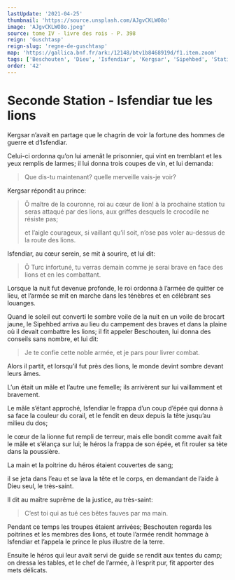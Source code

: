 ```yaml
---
lastUpdate: '2021-04-25'
thumbnail: 'https://source.unsplash.com/AJgvCKLWO8o'
image: 'AJgvCKLWO8o.jpeg'
source: tome IV - livre des rois - P. 398
reign: 'Guschtasp'
reign-slug: 'regne-de-guschtasp'
map: 'https://gallica.bnf.fr/ark:/12148/btv1b8468919d/f1.item.zoom'
tags: ['Beschouten', 'Dieu', 'Isfendiar', 'Kergsar', 'Sipehbed', 'Station', 'Turc']
order: '42'
---
```


# Seconde Station - Isfendiar tue les lions

Kergsar n’avait en partage que le chagrin de voir la fortune des hommes de guerre et d’Isfendiar.

Celui-ci ordonna qu’on lui amenât le prisonnier, qui vint en tremblant et les yeux remplis de larmes; il lui donna trois coupes de vin, et lui demanda:

> Que dis-tu maintenant? quelle merveille vais-je voir?

Kergsar répondit au prince:

> Ô maître de la couronne, roi au cœur de lion! à la prochaine station tu seras attaqué par des lions, aux griffes desquels le crocodile ne résiste pas;
>
> et l’aigle courageux, si vaillant qu’il soit, n’ose pas voler au-dessus de la route des lions.

Isfendiar, au cœur serein, se mit à sourire, et lui dit:

> Ô Turc infortuné, tu verras demain comme je serai brave en face des lions et en les combattant.

Lorsque la nuit fut devenue profonde, le roi ordonna à l’armée de quitter ce lieu, et l’armée se mit en marche dans les ténèbres et en célébrant ses louanges.

Quand le soleil eut converti le sombre voile de la nuit en un voile de brocart jaune, le Sipehbed arriva au lieu du campement des braves et dans la plaine où il devait combattre les lions; il fit appeler Beschouten, lui donna des conseils sans nombre, et lui dit:

> Je te confie cette noble armée, et je pars pour livrer combat.

Alors il partit, et lorsqu’il fut près des lions, le monde devint sombre devant leurs âmes.

L’un était un mâle et l’autre une femelle; ils arrivèrent sur lui vaillamment et bravement.

Le mâle s’étant approché, Isfendiar le frappa d’un coup d’épée qui donna à sa face la couleur du corail, et le fendit en deux depuis la tête jusqu’au milieu du dos;

le cœur de la lionne fut rempli de terreur, mais elle bondit comme avait fait le mâle et s’élança sur lui; le héros la frappa de son épée, et fit rouler sa tète dans la poussière.

La main et la poitrine du héros étaient couvertes de sang;

il se jeta dans l’eau et se lava la tête et le corps, en demandant de l’aide à Dieu seul, le très-saint.

Il dit au maître suprême de la justice, au très-saint:

> C’est toi qui as tué ces bêtes fauves par ma main.

Pendant ce temps les troupes étaient arrivées; Beschouten regarda les poitrines et les membres des lions, et toute l’armée rendit hommage à Isfendiar et l’appela le prince le plus illustre de la terre.

Ensuite le héros qui leur avait servi de guide se rendit aux tentes du camp; on dressa les tables, et le chef de l’armée, à l’esprit pur, fit apporter des mets délicats.
